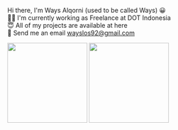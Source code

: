 Hi there, I'm Ways Alqorni (used to be called Ways) :grinning: <br>
:technologist: I'm currently working as Freelance at DOT Indonesia <br>
:innocent: All of my projects are available at here <br>
:email: Send me an email wayslos92@gmail.com <br>


<!-- [![Ways's GitHub stats](https://github-readme-stats.vercel.app/api?username=ways92)](https://github.com/ways92/github-readme-stats) -->
<p>
<img height="180em" src="https://github-readme-stats-eight-theta.vercel.app/api?username=ways92&show_icons=true&theme=algolia&include_all_commits=true&count_private=true"/>
<img height="180em" src="https://github-readme-stats-eight-theta.vercel.app/api/top-langs/?username=ways92&layout=compact&langs_count=8&theme=algolia"/>
</p>
